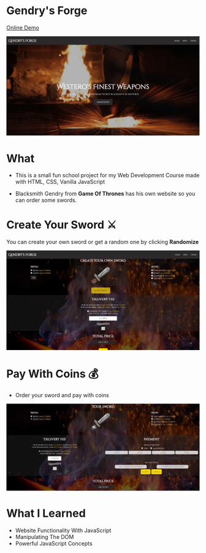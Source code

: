 # Gendry's Forge
[Online Demo](https://gendrysforge.netlify.com/)

![home_page](https://github.com/KostasXikis/Gendrys-Forge/blob/master/img/Demo/home_page.jpg)

# What 
- This is a small fun school project for my Web Development Course made with HTML, CSS, Vanilla JavaScript

- Blacksmith Gendry from __Game Of Thrones__ has his own website so you can order some swords.

# Create Your Sword ⚔️
You can create your own sword or get a random one by clicking __Randomize__

![home_page](https://github.com/KostasXikis/Gendrys-Forge/blob/master/img/Demo/order_page.jpg)

# Pay With Coins 💰
- Order your sword and pay with coins

![home_page](https://github.com/KostasXikis/Gendrys-Forge/blob/master/img/Demo/order_page2.jpg)

# What I Learned
- Website Functionality With JavaScript
- Manipulating The DOM
- Powerful JavaScript Concepts
